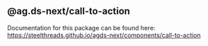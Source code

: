 ## @ag.ds-next/call-to-action

Documentation for this package can be found here: https://steelthreads.github.io/agds-next/components/call-to-action
